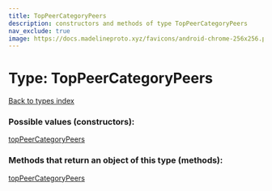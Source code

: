 ```yaml
---
title: TopPeerCategoryPeers
description: constructors and methods of type TopPeerCategoryPeers
nav_exclude: true
image: https://docs.madelineproto.xyz/favicons/android-chrome-256x256.png
---
```

# Type: TopPeerCategoryPeers
[Back to types index](index.html)



### Possible values (constructors):

[topPeerCategoryPeers](/API_docs/constructors/topPeerCategoryPeers.html)  



### Methods that return an object of this type (methods):



[topPeerCategoryPeers](/API_docs/constructors/topPeerCategoryPeers.html)  

